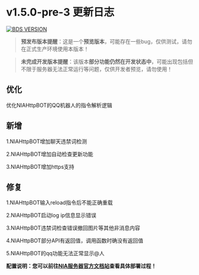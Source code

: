 # v1.5.0-pre-3 更新日志

[![BDS VERSION](https://img.shields.io/badge/BDS-1.21.3.01-green?style=for-the-badge&logo=appveyor)](https://www.minecraft.net/en-us/download/server/bedrock)


> **预发布版本提醒**：这是一个**预览版本**，可能存在一些bug，仅供测试，请勿在正式生产环境使用本版本！

> **未完成开发版本提醒**：该版本**部分功能仍然在开发状态中**，可能出现包括但不限于服务器无法正常运行等问题，仅供开发者预览，请勿使用！

## 优化

优化NIAHttpBOT的QQ机器人的指令解析逻辑

## 新增

1.NIAHttpBOT增加聊天违禁词检测

2.NIAHttpBOT增加自动检查更新功能

3.NIAHttpBOT增加https支持

## 修复

1.NIAHttpBOT输入reload指令后不能正确重载

2.NIAHttpBOT启动log ip信息显示错误

3.NIAHttpBOT违禁词检查错误撤回图片等其他非消息内容

4.NIAHttpBOT部分API有返回值，调用函数时确没有返回值

5.NIAHttpBOT的qq功能无法正常显示@人



**配置说明：您可以前往[NIA服务器官方文档站](https://docs.mcnia.com/dev)查看具体部署过程！**

